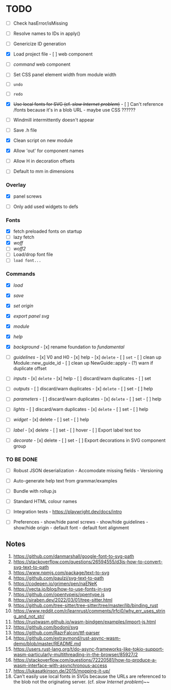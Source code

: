 # TODO

- [ ] Check hasError/isMissing
- [ ] Resolve names to IDs in apply()
- [ ] Genericize ID generation

- [x] Load project file
      - [ ] web component

- [ ] _command_ web component
- [ ] Set CSS panel element width from module width
- [ ] `undo`
- [ ] `redo`
- [x] ~~Use local fonts for SVG (cf. _slow Internet problem_)~~
      - [ ] Can't reference /fonts because it's in a blob URL - maybe use CSS ??????
- [ ] Windmill intermittently doesn't appear
- [ ] Save .h file
- [x] Clean script on new module
- [x] Allow 'out' for component names
- [ ] Allow H in decoration offsets
- [ ] Default to mm in dimensions

### Overlay
- [x] panel screws
- [ ] Only add used widgets to defs


### Fonts 
- [x] fetch preloaded fonts on startup
- [ ] lazy fetch
- [x] _woff_
- [ ] _woff2_
- [ ] Load/drop font file
- [ ] `load font...`

### Commands
- [x] _load_
- [x] _save_
- [x] _set origin_
- [x] _export panel svg_
- [x] _module_
- [x] _help_
- [x] _background_
      - [x] rename foundation to _fundamental_

- [ ] _guidelines_
      - [x] V0 and H0
      - [x] help
      - [x] `delete`
      - [ ] `set`
      - [ ] clean up Module::new_guide_id
      - [ ] clean up NewGuide::apply
      - (?) warn if duplicate offset

- [ ] _inputs_
      - [x] `delete`
      - [x] help
      - [ ] discard/warn duplicates
      - [ ] set

- [ ] _outputs_
      - [ ] discard/warn duplicates
      - [x] `delete`
      - [ ] set
      - [ ] help

- [ ] _parameters_
      - [ ] discard/warn duplicates
      - [x] `delete`
      - [ ] set
      - [ ] help

- [ ] _lights_
      - [ ] discard/warn duplicates
      - [x] `delete`
      - [ ] set
      - [ ] help

- [ ] _widget_
      - [x] delete
      - [ ] set
      - [ ] help

- [ ] _label_
      - [x] delete
      - [ ] set
      - [ ] hover
      - [ ] Export label text too

- [ ] _decorate_
      - [x] delete
      - [ ] set
      - [ ] Export decorations in SVG component group


### TO BE DONE

- [ ] Robust JSON deserialization 
      - Accomodate missing fields
      - Versioning

- [ ] Auto-generate help text from grammar/examples
- [ ] Bundle with rollup.js
- [ ] Standard HTML colour names
- [ ] Integration tests
      - https://playwright.dev/docs/intro

- [ ] Preferences
      - show/hide panel screws
      - show/hide guidelines
      - show/hide origin
      - default font
      - default font alignment


## Notes

1.  https://github.com/danmarshall/google-font-to-svg-path
2.  https://stackoverflow.com/questions/26594555/d3js-how-to-convert-svg-text-to-path
3.  https://www.npmjs.com/package/text-to-svg
4.  https://github.com/paulzi/svg-text-to-path
5.  https://codepen.io/grimen/pen/naENeK
6.  https://vecta.io/blog/how-to-use-fonts-in-svg
7.  https://github.com/opentypejs/opentype.js
8.  https://siraben.dev/2022/03/01/tree-sitter.html
9.  https://github.com/tree-sitter/tree-sitter/tree/master/lib/binding_rust
10. https://www.reddit.com/r/learnrust/comments/lrfci0/why_err_uses_string_and_not_str/
11. https://rustwasm.github.io/wasm-bindgen/examples/import-js.html
12. https://github.com/bodoni/svg
13. https://github.com/RazrFalcon/ttf-parser
14. https://github.com/extraymond/rust-async-wasm-demo/blob/master/README.md
15. https://users.rust-lang.org/t/do-async-frameworks-like-tokio-support-wasm-particularly-multithreading-in-the-browser/85927/2
16. https://stackoverflow.com/questions/72220581/how-to-produce-a-wasm-interface-with-asynchronous-access
17. https://lukasatkinson.de/2015/mopping-it-up/
18. Can't easily use local fonts in SVGs because the URLs are referenced to the blob not the originating server.
    (cf. _slow Internet problem_)~~


